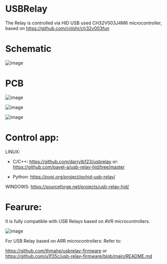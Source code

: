 # USBRelay

The Relay is controlled via HID USB used CH32V003J4M6 microcontroller, 
based on https://github.com/cnlohr/ch32v003fun


# Schematic

![image](https://github.com/user-attachments/assets/e3cd0149-fd0b-4185-addf-62eb12424246)

# PCB

![image](https://github.com/user-attachments/assets/3a8b174c-bcf3-4c23-a538-68fd119c9ed3)

![image](https://github.com/user-attachments/assets/629b5a90-c812-46fe-a0e8-d02d43d6648a)

![image](https://github.com/user-attachments/assets/3e69887e-7aaa-44c3-b53c-4ea5661be474)


# Control app:
LINUX:
- C/C++:
https://github.com/darrylb123/usbrelay
or:
https://github.com/pavel-a/usb-relay-hid/tree/master

- Python: https://pypi.org/project/pyhid-usb-relay/

WINDOWS: https://sourceforge.net/projects/usb-relay-hid/

# Fearure:

It is fully compatible with USB Relays based on AVR microcontrollers.

![image](https://github.com/user-attachments/assets/24f24785-9c8d-4bb3-bd68-5d1e0b38ac9b)

For USB Relay based on ARR microcontrollers: Refer to:

https://github.com/thmahe/usbrelay-firmware or https://github.com/u1f35c/usb-relay-firmware/blob/main/README.md
